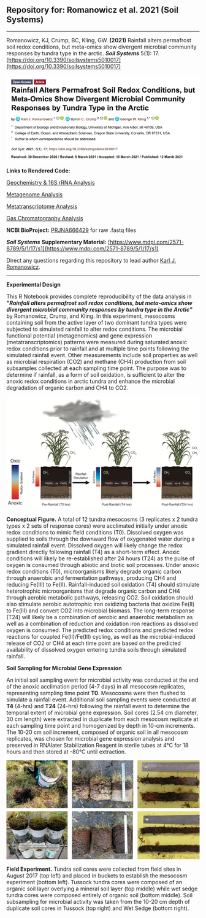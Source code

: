 ## Repository for: Romanowicz et al. 2021 (Soil Systems)
____________________________________________________________

Romanowicz, KJ, Crump, BC, Kling, GW. **(2021)** Rainfall alters permafrost soil redox conditions, but meta-omics show divergent microbial community responses by tundra type in the arctic. ***Soil Systems*** 5(1): 17. [https://doi.org/10.3390/soilsystems5010017](https://doi.org/10.3390/soilsystems5010017)

![ ](Data/Images/SoilSystems.png)

**Links to Rendered Code:** 
 
 [Geochemistry & 16S rRNA Analysis](https://rpubs.com/kjromano/SoilSystems21_16S_Analysis)
 
 [Metagenome Analysis](https://rpubs.com/kjromano/SoilSystems21_MG_Analysis)
 
 [Metatranscriptome Analysis](https://rpubs.com/kjromano/SoilSystems21_MT_Analysis)
 
 [Gas Chromatography Analysis](https://rpubs.com/kjromano/SoilSystems21_GC_Analysis)

**NCBI BioProject:** [PRJNA666429](https://www.ncbi.nlm.nih.gov/bioproject/?term=PRJNA666429) for raw .fastq files

***Soil Systems*** **Supplementary Material:** [https://www.mdpi.com/2571-8789/5/1/17/s1](https://www.mdpi.com/2571-8789/5/1/17/s1)

Direct any questions regarding this repository to lead author [Karl J. Romanowicz](mailto:kjromano@umich.edu).
____________________________________________________________

**Experimental Design**

This R Notebook provides complete reproducibility of the data analysis in ***"Rainfall alters permafrost soil redox conditions, but meta-omics show divergent microbial community responses by tundra type in the Arctic"*** by Romanowicz, Crump, and Kling. In this experiment, mesocosms containing soil from the active layer of two dominant tundra types were subjected to simulated rainfall to alter redox conditions.  The microbial functional potential (metagenomics) and gene expression (metatranscriptomics) patterns were measured during saturated anoxic redox conditions prior to rainfall and at multiple time points following the simulated rainfall event. Other measurements include soil properties as well as microbial respiration (CO2) and methane (CH4) production from soil subsamples collected at each sampling time point. The purpose was to determine if rainfall, as a form of soil oxidation, is sufficient to alter the anoxic redox conditions in arctic tundra and enhance the microbial degradation of organic carbon and CH4 to CO2.

![ ](Data/Images/Concept1.png)

**Conceptual Figure.**  A total of 12 tundra mesocosms (3 replicates x 2 tundra types x 2 sets of response cores) were acclimated initially under anoxic redox conditions to mimic field conditions (T0).  Dissolved oxygen was supplied to soils through the downward flow of oxygenated water during a simulated rainfall event.  Dissolved oxygen will likely change the redox gradient directly following rainfall (T4) as a short-term effect.  Anoxic conditions will likely be re-established after 24 hours (T24) as the pulse of oxygen is consumed through abiotic and biotic soil processes.  Under anoxic redox conditions (T0), microorganisms likely degrade organic carbon through anaerobic and fermentation pathways, producing CH4 and reducing Fe(III) to Fe(II).  Rainfall-induced soil oxidation (T4) should stimulate heterotrophic microorganisms that degrade organic carbon and CH4 through aerobic metabolic pathways, releasing CO2. Soil oxidation should also stimulate aerobic autotrophic iron oxidizing bacteria that oxidize Fe(II) to Fe(III) and convert CO2 into microbial biomass.  The long-term response (T24) will likely be a combination of aerobic and anaerobic metabolism as well as a combination of reduction and oxidation iron reactions as dissolved oxygen is consumed.  The predicted redox conditions and predicted redox reactions for coupled Fe(II)/Fe(III) cycling, as well as the microbial-induced release of CO2 or CH4 at each time point are based on the predicted availability of dissolved oxygen entering tundra soils through simulated rainfall.


**Soil Sampling for Microbial Gene Expression**

An initial soil sampling event for microbial activity was conducted at the end of the anoxic acclimation period (4-7 days) in all mesocosm replicates, representing sampling time point **T0**.  Mesocosms were then flushed to simulate a rainfall event.  Additional soil sampling events were conducted at **T4** (4-hrs) and **T24** (24-hrs) following the rainfall event to determine the temporal extent of microbial gene expression.  Soil cores (2.54 cm diameter, 30 cm length) were extracted in duplicate from each mesocosm replicate at each sampling time point and homogenized by depth in 10-cm increments.  The 10-20 cm soil increment, composed of organic soil in all mesocosm replicates, was chosen for microbial gene expression analysis and preserved in RNAlater Stabilization Reagent in sterile tubes at 4&deg;C for 18 hours and then stored at -80&deg;C until extraction.

![ ](Data/Images/Buckets.png)

**Field Experiment.** Tundra soil cores were collected from field sites in August 2017 (top left) and placed in buckets to establish the mesocosm experiment (bottom left).  Tussock tundra cores were composed of an organic soil layer overlying a mineral soil layer (top middle) while wet sedge tundra cores were composed entirely of organic soil (bottom middle).  Soil subsampling for microbial activity was taken from the 10-20 cm depth of duplicate soil cores in Tussock (top right) and Wet Sedge (bottom right).

